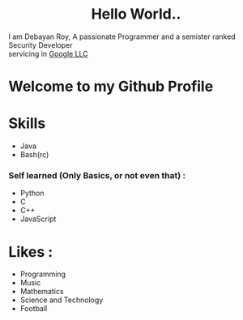 <h1 style="text-align: center;">
Hello World..
</h1>
<p> 
I am Debayan Roy, A passionate Programmer
and a semister ranked Security Developer
<br>
servicing in <a href="https://github.com/google">Google LLC</a>
<br>
<h1>Welcome to my Github Profile</h1>
<script> 
var today = new Date();
document.write("Visited on : "+today);
</script>
<h1>Skills</h1>
<ul style="list-style-type:disc">
<li>Java</li>
<li>Bash(rc)</li>
</ul>
<h3>Self learned (Only Basics, or not even that) :</h3>
<ul style="list-style-type:disc">
<li>Python</li>
<li>C</li>
<li>C++</li>
<li>JavaScript</li>
</ul>
<h1>Likes :</h1>
<ul style="list-style-type:disc">
<li>Programming</li>
<li>Music</li>
<li>Mathematics</li>
<li>Science and Technology</li>
<li>Football</li>
</ul>

